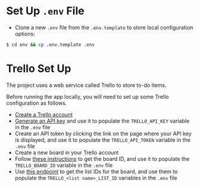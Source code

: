 # Set Up `.env` File

- Clone a new `.env` file from the `.env.template` to store local configuration options:

```bash
$ cd env && cp .env.template .env
```

# Trello Set Up

The project uses a web service called Trello to store to-do items. 

Before running the app locally, you will need to set up some Trello configuration as follows.

* [Create a Trello account](https://trello.com/signup)
* [Generate an API key](https://developer.atlassian.com/cloud/trello/guides/rest-api/api-introduction/#managing-your-api-key) and use it to populate the `TRELLO_API_KEY` variable in the `.env` file
* Create an API token by clicking the link on the page where your API key is displayed, and use it to populate the `TRELLO_API_TOKEN` variable in the `.env` file
* Create a new board in your Trello account
* Follow [these instructions](https://developer.atlassian.com/cloud/trello/guides/rest-api/api-introduction/#your-first-api-call) to get the board ID, and use it to populate the `TRELLO_BOARD_ID` variable in the `.env` file
* Use [this endpoint](https://developer.atlassian.com/cloud/trello/rest/api-group-boards/#api-boards-id-lists-get) to get the list IDs for the board, and use them to populate the `TRELLO_<list name>_LIST_ID` variables in the `.env` file

